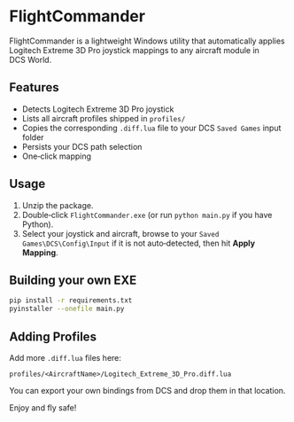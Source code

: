 
# FlightCommander

FlightCommander is a lightweight Windows utility that automatically applies
Logitech Extreme 3D Pro joystick mappings to any aircraft module in DCS World.

## Features
* Detects Logitech Extreme 3D Pro joystick
* Lists all aircraft profiles shipped in `profiles/`
* Copies the corresponding `.diff.lua` file to your DCS `Saved Games` input folder
* Persists your DCS path selection
* One‑click mapping

## Usage
1. Unzip the package.
2. Double‑click `FlightCommander.exe` (or run `python main.py` if you have Python).
3. Select your joystick and aircraft, browse to your `Saved Games\DCS\Config\Input`
   if it is not auto‑detected, then hit **Apply Mapping**.

## Building your own EXE
```bash
pip install -r requirements.txt
pyinstaller --onefile main.py
```

## Adding Profiles
Add more `.diff.lua` files here:

```
profiles/<AircraftName>/Logitech_Extreme_3D_Pro.diff.lua
```
You can export your own bindings from DCS and drop them in that location.

Enjoy and fly safe!
